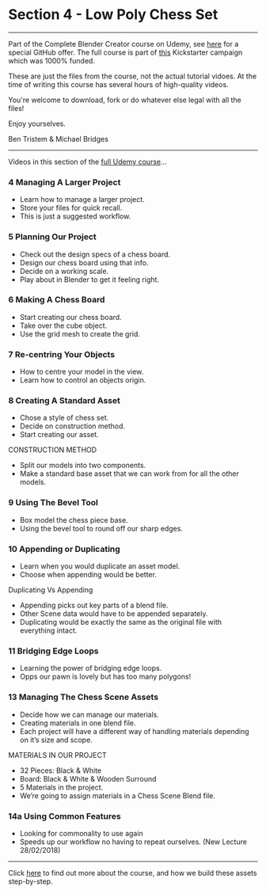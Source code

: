 # Section 4 - Low Poly Chess Set
****

Part of the Complete Blender Creator course on Udemy, see [here](https://www.udemy.com/blendertutorial/?couponCode=GitHubSpecial) for a special GitHub offer. The full course is part of [this](https://www.kickstarter.com/projects/bentristem/how-to-create-3d-assets-using-blender-online-cours) Kickstarter campaign which was 1000% funded.

These are just the files from the course, not the actual tutorial vidoes. At the time of writing this course has several hours of high-quality videos.

You're welcome to download, fork or do whatever else legal with all the files!

Enjoy yourselves.

Ben Tristem & Michael Bridges

----
Videos in this section of the [full Udemy course](https://www.udemy.com/blendertutorial/?couponCode=GitHubSpecial)...

### 4 Managing A Larger Project
* Learn how to manage a larger project.
* Store your files for quick recall.
* This is just a suggested workflow.

### 5 Planning Our Project
* Check out the design specs of a chess board.
* Design our chess board using that info.
* Decide on a working scale.
* Play about in Blender to get it feeling right.

### 6 Making A Chess Board
* Start creating our chess board.
* Take over the cube object.
* Use the grid mesh to create the grid.

### 7 Re-centring Your Objects
* How to centre your model in the view.
* Learn how to control an objects origin.

### 8 Creating A Standard Asset
* Chose a style of chess set.
* Decide on construction method.
* Start creating our asset.

CONSTRUCTION METHOD

* Split our models into two components.
* Make a standard base asset that we can work from for all the other models.

### 9 Using The Bevel Tool
* Box model the chess piece base.
* Using the bevel tool to round off our sharp edges.

### 10 Appending or Duplicating
* Learn when you would duplicate an asset model.
* Choose when appending would be better.

Duplicating Vs Appending
* Appending picks out key parts of a blend file.
* Other Scene data would have to be appended separately.
* Duplicating would be exactly the same as the original file with everything intact.

### 11 Bridging Edge Loops
* Learning the power of bridging edge loops.
* Opps our pawn is lovely but has too many polygons!

### 13 Managing The Chess Scene Assets
* Decide how we can manage our materials.
* Creating materials in one blend file.
* Each project will have a different way of handling materials depending on it’s size and scope.

MATERIALS IN OUR PROJECT
* 32 Pieces: Black & White
* Board: Black & White & Wooden Surround
* 5 Materials in the project.
* We’re going to assign materials in a Chess Scene Blend file.

### 14a Using Common Features
+ Looking for commonality to use again
+ Speeds up our workflow no having to repeat ourselves.
(New Lecture 28/02/2018)

---
Click [here](https://www.udemy.com/blendertutorial/?couponCode=GitHubSpecial) to find out more about the course, and how we build these assets step-by-step.
